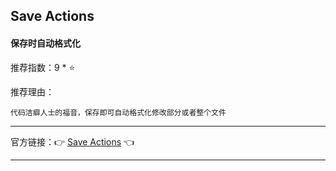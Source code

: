 ## Save Actions

#### 保存时自动格式化

推荐指数：9 * ⭐

推荐理由：

    代码洁癖人士的福音，保存即可自动格式化修改部分或者整个文件

---



官方链接：👉 [Save Actions](
https://plugins.jetbrains.com/plugin/7642-save-actions
) 👈


---























